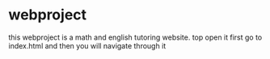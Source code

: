 # webproject
this webproject is a math and english tutoring website. 
top open it first go to index.html and then you will navigate through it 
